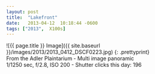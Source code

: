 ```yaml
---
layout: post
title:  "Lakefront"
date:   2013-04-12  10:18:44 -0600
tags: ["2013",  X100s]
---
```

![{{ page.title }} Image]({{ site.baseurl }}/images/2013/2013_0412_DSCF0223.jpg)
{: .prettyprint}  
From the Adler Plaintarium - Multi image panoramic  
1/1250 sec, f/2.8, ISO 200 - Shutter clicks this day: 196